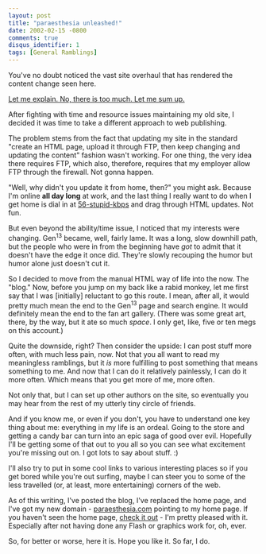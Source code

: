 ```yaml
---
layout: post
title: "paraesthesia unleashed!"
date: 2002-02-15 -0800
comments: true
disqus_identifier: 1
tags: [General Ramblings]
---
```

You've no doubt noticed the vast site overhaul that has rendered the
content change seen here.
 
 [Let me explain. No, there is too much. Let me sum
up.](http://www.princessbride.8m.com/script.htm#49)
 
 After fighting with time and resource issues maintaining my old site, I
decided it was time to take a different approach to web publishing.
 
 The problem stems from the fact that updating my site in the standard
"create an HTML page, upload it through FTP, then keep changing and
updating the content" fashion wasn't working. For one thing, the very
idea there requires FTP, which also, therefore, requires that my
employer allow FTP through the firewall. Not gonna happen.
 
 "Well, why didn't you update it from home, then?" you might ask.
Because I'm online **all day long** at work, and the last thing I really
want to do when I get home is dial in at
[56-stupid-kbps](http://www.hevanet.com) and drag through HTML updates.
Not fun.
 
 But even beyond the ability/time issue, I noticed that my interests
were changing. Gen<sup>13</sup> became, well, fairly lame. It was a long, slow
downhill path, but the people who were in from the beginning have *got*
to admit that it doesn't have the edge it once did. They're slowly
recouping the humor but humor alone just doesn't cut it.
 
 So I decided to move from the manual HTML way of life into the now. The
"blog."
 Now, before you jump on my back like a rabid monkey, let me first say
that I was [initially] reluctant to go this route. I mean, after all, it
would pretty much mean the end to the Gen<sup>13</sup> page and search engine. It
would definitely mean the end to the fan art gallery. (There was some
great art, there, by the way, but it ate so much *space*. I only get,
like, five or ten megs on this account.)
 
 Quite the downside, right? Then consider the upside: I can post stuff
more often, with much less pain, now. Not that you all want to read my
meaningless ramblings, but it *is* more fulfilling to post something
that means something to me. And now that I can do it relatively
painlessly, I can do it more often. Which means that you get more of me,
more often.
 
 Not only that, but I can set up other authors on the site, so
eventually you may hear from the rest of my utterly tiny circle of
friends.
 
 And if you know me, or even if you don't, you have to understand one
key thing about me: everything in my life is an ordeal. Going to the
store and getting a candy bar can turn into an epic saga of good over
evil. Hopefully I'll be getting some of that out to you all so you can
see what excitement you're missing out on. I got lots to say about
stuff. :)
 
 I'll also try to put in some cool links to various interesting places
so if you get bored while you're out surfing, maybe I can steer you to
some of the less travelled (or, at least, more entertaining) corners of
the web.
 
 As of this writing, I've posted the blog, I've replaced the home page,
and I've got my new domain - [paraesthesia.com](/) pointing to my home
page. If you haven't seen the home page, [check it out](/) - I'm pretty
pleased with it. Especially after not having done any Flash or graphics
work for, oh, ever.
 
 So, for better or worse, here it is. Hope you like it. So far, I do.

